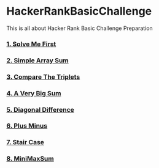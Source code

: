 # HackerRankBasicChallenge
This is all about Hacker Rank Basic Challenge Preparation

<h3><a href="https://github.com/AvinandanBose/HackerRankBasicChallenge/tree/main/SolveMeFirst"> 1. Solve Me First </h3>
<h3><a href="https://github.com/AvinandanBose/HackerRankBasicChallenge/tree/main/SimpleArraySum"> 2. Simple Array Sum </h3>
<h3><a href="https://github.com/AvinandanBose/HackerRankBasicChallenge/tree/main/CompareTheTriplets"> 3. Compare The Triplets </h3>
<h3><a href="https://github.com/AvinandanBose/HackerRankBasicChallenge/tree/main/AVeryBigSum"> 4. A Very Big Sum </h3>
<h3><a href="https://github.com/AvinandanBose/HackerRankBasicChallenge/tree/main/DiagonalDifference"> 5. Diagonal Difference </h3>
<h3><a href="https://github.com/AvinandanBose/HackerRankBasicChallenge/tree/main/PlusMinus"> 6. Plus Minus </h3>
<h3><a href="https://github.com/AvinandanBose/HackerRankBasicChallenge/tree/main/StairCase"> 7. Stair Case </h3>
<h3><a href="https://github.com/AvinandanBose/HackerRankBasicChallenge/tree/main/MiniMaxSum"> 8. MiniMaxSum </h3>


